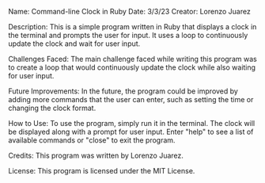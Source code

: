 Name: Command-line Clock in Ruby
Date: 3/3/23
Creator: Lorenzo Juarez

Description:
This is a simple program written in Ruby that displays a clock in the terminal and prompts the user for input. It uses a loop to continuously update the clock and wait for user input.

Challenges Faced:
The main challenge faced while writing this program was to create a loop that would continuously update the clock while also waiting for user input.

Future Improvements:
In the future, the program could be improved by adding more commands that the user can enter, such as setting the time or changing the clock format.

How to Use:
To use the program, simply run it in the terminal. The clock will be displayed along with a prompt for user input. Enter "help" to see a list of available commands or "close" to exit the program.

Credits:
This program was written by Lorenzo Juarez.

License:
This program is licensed under the MIT License.


